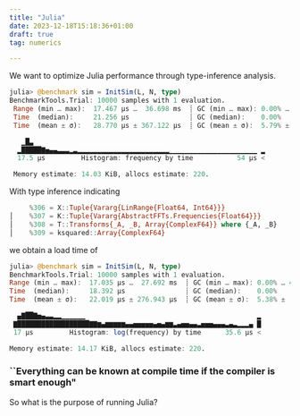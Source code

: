 ```yaml
---
title: "Julia"
date: 2023-12-18T15:18:36+01:00
draft: true
tag: numerics

---
```

We want to optimize Julia performance through type-inference analysis.

```julia
julia> @benchmark sim = InitSim(L, N, type)
BenchmarkTools.Trial: 10000 samples with 1 evaluation.
 Range (min … max):  17.467 μs …  36.698 ms  ┊ GC (min … max): 0.00% … 45.39%
 Time  (median):     21.256 μs               ┊ GC (median):    0.00%
 Time  (mean ± σ):   28.770 μs ± 367.122 μs  ┊ GC (mean ± σ):  5.79% ±  0.45%

   ▁█▃                                                          
  ▂█████▇▅▄▄▃▃▃▂▃▂▂▂▂▂▂▂▂▂▂▂▂▂▂▂▂▂▂▂▂▂▂▂▁▁▁▁▁▁▁▁▁▁▁▁▁▁▁▁▁▁▁▁▁▁ ▂
  17.5 μs         Histogram: frequency by time           54 μs <

 Memory estimate: 14.03 KiB, allocs estimate: 220.
 ```

With type inference indicating 
```julia
     %306 = X::Tuple{Vararg{LinRange{Float64, Int64}}}
│    %307 = K::Tuple{Vararg{AbstractFFTs.Frequencies{Float64}}}
│    %308 = T::Transforms{_A, _B, Array{ComplexF64}} where {_A, _B}
│    %309 = ksquared::Array{ComplexF64}
```
we obtain a load time of 
 ```julia
 julia> @benchmark sim = InitSim(L, N, type)
BenchmarkTools.Trial: 10000 samples with 1 evaluation.
 Range (min … max):  17.035 μs …  27.692 ms  ┊ GC (min … max): 0.00% … 42.74%
 Time  (median):     18.392 μs               ┊ GC (median):    0.00%
 Time  (mean ± σ):   22.019 μs ± 276.943 μs  ┊ GC (mean ± σ):  5.38% ±  0.43%

   ▄▇██▇▅▄▃▃▂▂▁▁▁▁▁▁                                           ▂
  ▇██████████████████▇▇▆▄▆▆▆▆▆▄▄▅▅▅▅▅▄▅▄▆▆▃▄▅▅▄▄▃▅▅▅▄▄▄▃▄▃▂▂▂▄ █
  17 μs         Histogram: log(frequency) by time      35.6 μs <

 Memory estimate: 14.17 KiB, allocs estimate: 220.
 ```

 ### ``Everything can be known at compile time if the compiler is smart enough"
 So what is the purpose of running Julia?
 